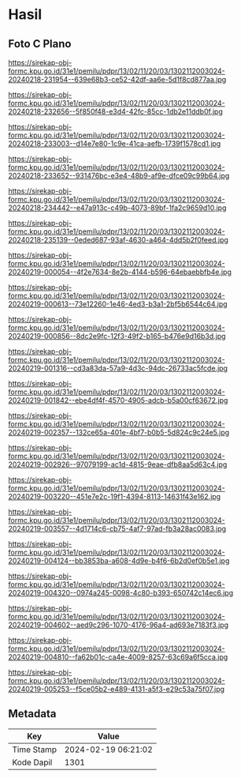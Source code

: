 # Hasil

## Foto C Plano

https://sirekap-obj-formc.kpu.go.id/31e1/pemilu/pdpr/13/02/11/20/03/1302112003024-20240218-231954--639e68b3-ce52-42df-aa6e-5d1f8cd877aa.jpg

https://sirekap-obj-formc.kpu.go.id/31e1/pemilu/pdpr/13/02/11/20/03/1302112003024-20240218-232656--5f850f48-e3d4-42fc-85cc-1db2e11ddb0f.jpg

https://sirekap-obj-formc.kpu.go.id/31e1/pemilu/pdpr/13/02/11/20/03/1302112003024-20240218-233003--d14e7e80-1c9e-41ca-aefb-1739f1578cd1.jpg

https://sirekap-obj-formc.kpu.go.id/31e1/pemilu/pdpr/13/02/11/20/03/1302112003024-20240218-233652--931476bc-e3e4-48b9-af9e-dfce09c99b64.jpg

https://sirekap-obj-formc.kpu.go.id/31e1/pemilu/pdpr/13/02/11/20/03/1302112003024-20240218-234442--e47a913c-c49b-4073-89bf-1fa2c9659d10.jpg

https://sirekap-obj-formc.kpu.go.id/31e1/pemilu/pdpr/13/02/11/20/03/1302112003024-20240218-235139--0eded687-93af-4630-a464-4dd5b2f0feed.jpg

https://sirekap-obj-formc.kpu.go.id/31e1/pemilu/pdpr/13/02/11/20/03/1302112003024-20240219-000054--4f2e7634-8e2b-4144-b596-64ebaebbfb4e.jpg

https://sirekap-obj-formc.kpu.go.id/31e1/pemilu/pdpr/13/02/11/20/03/1302112003024-20240219-000613--73e12260-1e46-4ed3-b3a1-2bf5b6544c64.jpg

https://sirekap-obj-formc.kpu.go.id/31e1/pemilu/pdpr/13/02/11/20/03/1302112003024-20240219-000856--8dc2e9fc-12f3-49f2-b165-b476e9d16b3d.jpg

https://sirekap-obj-formc.kpu.go.id/31e1/pemilu/pdpr/13/02/11/20/03/1302112003024-20240219-001316--cd3a83da-57a9-4d3c-94dc-26733ac5fcde.jpg

https://sirekap-obj-formc.kpu.go.id/31e1/pemilu/pdpr/13/02/11/20/03/1302112003024-20240219-001842--ebe4df4f-4570-4905-adcb-b5a00cf63672.jpg

https://sirekap-obj-formc.kpu.go.id/31e1/pemilu/pdpr/13/02/11/20/03/1302112003024-20240219-002357--132ce65a-401e-4bf7-b0b5-5d824c9c24e5.jpg

https://sirekap-obj-formc.kpu.go.id/31e1/pemilu/pdpr/13/02/11/20/03/1302112003024-20240219-002926--97079199-ac1d-4815-9eae-dfb8aa5d63c4.jpg

https://sirekap-obj-formc.kpu.go.id/31e1/pemilu/pdpr/13/02/11/20/03/1302112003024-20240219-003220--451e7e2c-19f1-4394-8113-14631f43e162.jpg

https://sirekap-obj-formc.kpu.go.id/31e1/pemilu/pdpr/13/02/11/20/03/1302112003024-20240219-003557--4d1714c6-cb75-4af7-97ad-fb3a28ac0083.jpg

https://sirekap-obj-formc.kpu.go.id/31e1/pemilu/pdpr/13/02/11/20/03/1302112003024-20240219-004124--bb3853ba-a608-4d9e-b4f6-6b2d0ef0b5e1.jpg

https://sirekap-obj-formc.kpu.go.id/31e1/pemilu/pdpr/13/02/11/20/03/1302112003024-20240219-004320--0974a245-0098-4c80-b393-650742c14ec6.jpg

https://sirekap-obj-formc.kpu.go.id/31e1/pemilu/pdpr/13/02/11/20/03/1302112003024-20240219-004602--aed9c296-1070-4176-96a4-ad693e7183f3.jpg

https://sirekap-obj-formc.kpu.go.id/31e1/pemilu/pdpr/13/02/11/20/03/1302112003024-20240219-004810--fa62b01c-ca4e-4009-8257-63c69a6f5cca.jpg

https://sirekap-obj-formc.kpu.go.id/31e1/pemilu/pdpr/13/02/11/20/03/1302112003024-20240219-005253--f5ce05b2-e489-4131-a5f3-e29c53a75f07.jpg


## Metadata

| Key        | Value               |
| ---------- | ------------------- |
| Time Stamp | 2024-02-19 06:21:02 |
| Kode Dapil | 1301                |




